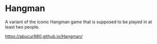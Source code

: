 # Hangman

A variant of the iconic Hangman game that is supposed to be played in at least two people.

https://abucur980.github.io/Hangman/

